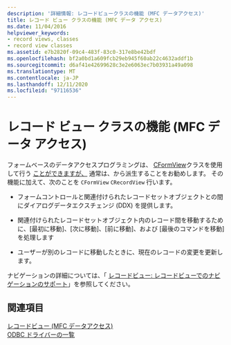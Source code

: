 ```yaml
---
description: '詳細情報: レコードビュークラスの機能 (MFC データアクセス)'
title: レコード ビュー クラスの機能 (MFC データ アクセス)
ms.date: 11/04/2016
helpviewer_keywords:
- record views, classes
- record view classes
ms.assetid: e7b2820f-09c4-483f-83c0-317e8be42bdf
ms.openlocfilehash: bf2a0bd1a609fcb29eb945f60ab22c4632addf1b
ms.sourcegitcommit: d6af41e42699628c3e2e6063ec7b03931a49a098
ms.translationtype: MT
ms.contentlocale: ja-JP
ms.lasthandoff: 12/11/2020
ms.locfileid: "97116536"
---
```

# <a name="features-of-record-view-classes--mfc-data-access"></a>レコード ビュー クラスの機能 (MFC データ アクセス)

フォームベースのデータアクセスプログラミングは、 [CFormView](../mfc/reference/cformview-class.md)クラスを使用して行う [ことができますが、](../mfc/reference/crecordview-class.md) 通常は、から派生することをお勧めします。 その機能に加えて、次のことを `CFormView` `CRecordView` 行います。

- フォームコントロールと関連付けられたレコードセットオブジェクトとの間にダイアログデータエクスチェンジ (DDX) を提供します。

- 関連付けられたレコードセットオブジェクト内のレコード間を移動するために、[最初に移動]、[次に移動]、[前に移動]、および [最後のコマンドを移動] を処理します

- ユーザーが別のレコードに移動したときに、現在のレコードの変更を更新します。

ナビゲーションの詳細については、「 [レコードビュー: レコードビューでのナビゲーションのサポート](../data/supporting-navigation-in-a-record-view-mfc-data-access.md)」を参照してください。

## <a name="see-also"></a>関連項目

[レコードビュー (MFC データアクセス)](../data/record-views-mfc-data-access.md)<br/>
[ODBC ドライバーの一覧](../data/odbc/odbc-driver-list.md)

